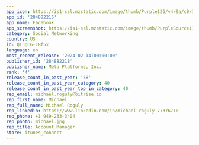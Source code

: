 ```yaml
---
app_icon: https://is1-ssl.mzstatic.com/image/thumb/Purple126/v4/9a/c0/17/9ac01784-0889-c761-5331-da3328a76420/Icon-Production-0-0-1x_U007emarketing-0-7-0-85-220.png/1024x1024bb.png
app_id: '284882215'
app_name: Facebook
app_screenshot: https://is1-ssl.mzstatic.com/image/thumb/PurpleSource116/v4/1e/75/3f/1e753fba-751d-53a8-aa9f-6e27e3c1c2da/8ec56420-598d-414d-932c-ca0d460f95ef_iOS-6.5-Home.png/1284x2778bb.png
category: Social Networking
country: US
id: QL5gC6-c8f5x
language: en
most_recent_release: '2024-02-14T00:00:00'
publisher_id: '284882218'
publisher_name: Meta Platforms, Inc.
rank: '4'
release_count_in_past_year: '58'
release_count_in_past_year_category: 40
release_count_in_past_year_top_in_category: 40
rep_email: michael.roguly@bitrise.io
rep_first_name: Michael
rep_full_name: Michael Roguly
rep_linkedin: https://www.linkedin.com/in/michael-roguly-77376710
rep_phone: +1 949-233-3404
rep_photo: michael.jpg
rep_title: Account Manager
store: itunes_connect
---
```

